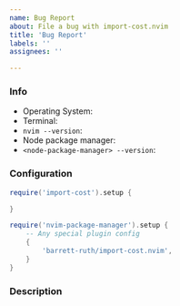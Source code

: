 ```yaml
---
name: Bug Report
about: File a bug with import-cost.nvim
title: 'Bug Report'
labels: ''
assignees: ''

---
```


<!-- Be sure you can affirm the following: -->
<!-- 1. import-cost.nvim is up to date -->
<!-- 2. I have searched the issue tracker and not found a similar issue -->

### Info

- Operating System:
- Terminal:
- `nvim --version`:
- Node package manager:
- `<node-package-manager> --version`:

### Configuration

<!-- Replace the below with your import-cost.nvim setup -->

```lua
require('import-cost').setup {

}
```

<!-- Replace the below with your *neovim* package manager setup -->

```lua
require('nvim-package-manager').setup {
    -- Any special plugin config
    {
        'barrett-ruth/import-cost.nvim',
    }
}
```

</details>

### Description
<!-- A clear and concise description of the bug -->
